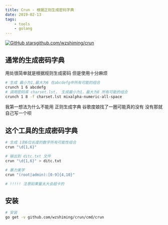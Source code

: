 ```yaml
---
title: Crun - 根据正则生成密码字典
date: 2019-02-13
tags: 
    - tools
    - golang
---
```


[![GitHub stars](https://img.shields.io/github/stars/wzshiming/crun.svg?style=social&label=Star)github.com/wzshiming/crun](https://github.com/wzshiming/crun)

## 通常的生成密码字典
用处很简单就是根据规则生成密码
但是使用十分麻烦
``` bash
# 生成 最小为1,最大为6 在abcdefg中所有可能的组合
crunch 1 6 abcdefg
# 调用密码库 charset.lst， 生成最小为1，最大为8 所有可能的组合
crunch 1 8 -f charset.lst mixalpha-numeric-all-space
```
我第一想法为什么不能用 正则生成字典
谷歌度娘找了一圈可能真的没有
没有那就自己写一个呗

## 这个工具的生成密码字典

``` bash
# 生成 1到6位长度的数字所有可能性组合
crun "\d{1,6}"

# 输出到 ditc.txt 文件
crun "\d{1,6}" > ditc.txt

# 暴力美学
crun "(root|admin):[0-9]{4,10}"

# !!!!! 注意如果量太大会超卡的
```

## 安装
``` bash
# 安装
go get -v github.com/wzshiming/crun/cmd/crun
```
